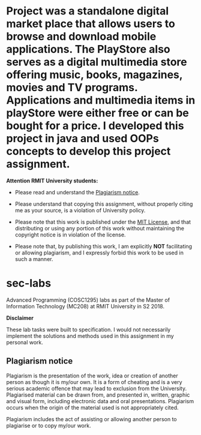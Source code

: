 # Project was a standalone digital market place that allows users to browse and download mobile applications. The PlayStore also serves as a digital multimedia store offering music, books, magazines, movies and TV programs. Applications and multimedia items in playStore were either free or can be bought for a price. I developed this project in java and used OOPs concepts to develop this project assignment. 

**Attention RMIT University students:** 

* Please read and understand the [Plagiarism notice](#plagiarism-notice). 

* Please understand that copying this assignment, without properly citing me as your source, is a violation of University policy. 

* Please note that this work is published under the [MIT License](/LICENSE), and that distributing or using any portion of this work without maintaining the copyright notice is in violation of the license. 

* Please note that, by publishing this work, I am explicitly **NOT** facilitating or allowing plagiarism, and I expressly forbid this work to be used in such a manner. 

# sec-labs

Advanced Programming (COSC1295) labs as part of the Master of Information Technology (MC208) at RMIT University in S2 2018.

**Disclaimer**

These lab tasks were built to specification. I would not necessarily implement the solutions and methods used in this assignment in my personal work.

## Plagiarism notice

Plagiarism is the presentation of the work, idea or creation of another person as though it is my/our own. It is a form of cheating and is a very serious academic offence that may lead to exclusion from the University. Plagiarised material can be drawn from, and presented in, written, graphic and visual form, including electronic data and oral presentations. Plagiarism occurs when the origin of the material used is not appropriately cited.

Plagiarism includes the act of assisting or allowing another person to plagiarise or to copy my/our work.

